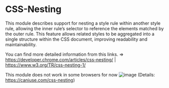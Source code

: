 # CSS-Nesting

This module describes support for nesting a style rule within another style rule, allowing the inner rule’s selector to reference the elements matched by the outer rule. This feature allows related styles to be aggregated into a single structure within the CSS document, improving readability and maintainability.

You can find more detailed information from this links. => https://developer.chrome.com/articles/css-nesting/ | https://www.w3.org/TR/css-nesting-1/

This module does not work in some browsers for now
![image](https://github.com/ozcaneren/CSS-Nesting/assets/100240225/e8a7f769-e80c-4dc1-bc93-fe84c5f3dd9c)
(Details: https://caniuse.com/css-nesting)
